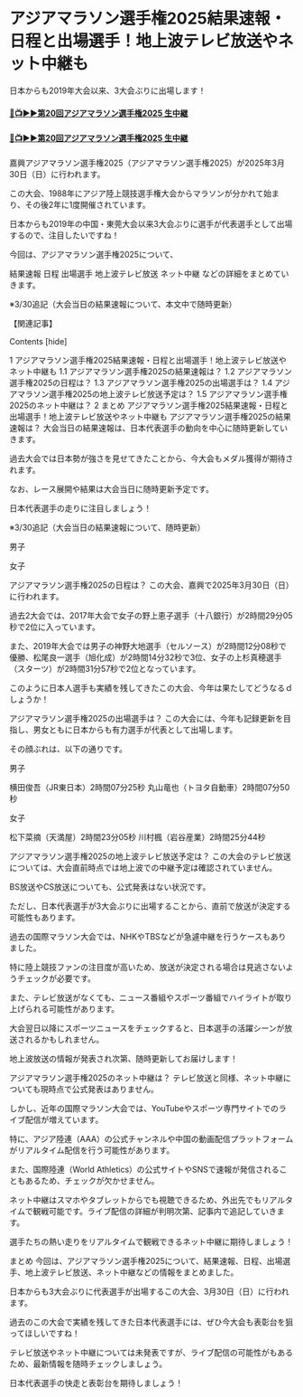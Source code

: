 # アジアマラソン選手権2025結果速報・日程と出場選手！地上波テレビ放送やネット中継も

日本からも2019年大会以来、3大会ぶりに出場します！

#### [🔴📺▶▶第20回アジアマラソン選手権2025 生中継](https://jsports-hq.com/mar02/?asian_mar)

#### [🔴📺▶▶第20回アジアマラソン選手権2025 生中継](https://jsports-hq.com/mar02/?asian_mar)

嘉興アジアマラソン選手権2025（アジアマラソン選手権2025）が2025年3月30日（日）に行われます。

この大会、1988年にアジア陸上競技選手権大会からマラソンが分かれて始まり、その後2年に1度開催されています。

日本からも2019年の中国・東莞大会以来3大会ぶりに選手が代表選手として出場するので、注目したいですね！

今回は、アジアマラソン選手権2025について、

結果速報
日程
出場選手
地上波テレビ放送
ネット中継
などの詳細をまとめていきます。

※3/30追記（大会当日の結果速報について、本文中で随時更新）

【関連記事】



Contents [hide]

1 アジアマラソン選手権2025結果速報・日程と出場選手！地上波テレビ放送やネット中継も
1.1 アジアマラソン選手権2025の結果速報は？
1.2 アジアマラソン選手権2025の日程は？
1.3 アジアマラソン選手権2025の出場選手は？
1.4 アジアマラソン選手権2025の地上波テレビ放送予定は？
1.5 アジアマラソン選手権2025のネット中継は？
2 まとめ
アジアマラソン選手権2025結果速報・日程と出場選手！地上波テレビ放送やネット中継も
アジアマラソン選手権2025の結果速報は？
大会当日の結果速報は、日本代表選手の動向を中心に随時更新していきます。


過去大会では日本勢が強さを見せてきたことから、今大会もメダル獲得が期待されます。

なお、レース展開や結果は大会当日に随時更新予定です。

日本代表選手の走りに注目しましょう！

※3/30追記（大会当日の結果速報について、随時更新）

男子

女子

 

アジアマラソン選手権2025の日程は？
この大会、嘉興で2025年3月30日（日）に行われます。

過去2大会では、2017年大会で女子の野上恵子選手（十八銀行）が2時間29分05秒で2位に入っています。

また、2019年大会では男子の神野大地選手（セルソース）が2時間12分08秒で優勝、松尾良一選手（旭化成）が2時間14分32秒で3位、女子の上杉真穂選手（スターツ）が2時間31分57秒で2位となっています。

このように日本人選手も実績を残してきたこの大会、今年は果たしてどうなるｄしょうか！

 

アジアマラソン選手権2025の出場選手は？
この大会には、今年も記録更新を目指し、男女ともに日本からも有力選手が代表として出場します。

その顔ぶれは、以下の通りです。

男子

横田俊吾（JR東日本）2時間07分25秒
丸山竜也（トヨタ自動車）2時間07分50秒

女子

松下菜摘（天満屋）2時間23分05秒
川村楓（岩谷産業）2時間25分44秒

アジアマラソン選手権2025の地上波テレビ放送予定は？
この大会のテレビ放送については、大会直前時点では地上波での中継予定は確認されていません。

BS放送やCS放送についても、公式発表はない状況です。

ただし、日本代表選手が3大会ぶりに出場することから、直前で放送が決定する可能性もあります。

過去の国際マラソン大会では、NHKやTBSなどが急遽中継を行うケースもありました。

特に陸上競技ファンの注目度が高いため、放送が決定される場合は見逃さないようチェックが必要です。

また、テレビ放送がなくても、ニュース番組やスポーツ番組でハイライトが取り上げられる可能性があります。

大会翌日以降にスポーツニュースをチェックすると、日本選手の活躍シーンが放送されるかもしれません。

地上波放送の情報が発表され次第、随時更新してお届けします！

アジアマラソン選手権2025のネット中継は？
テレビ放送と同様、ネット中継についても現時点で公式発表はありません。

しかし、近年の国際マラソン大会では、YouTubeやスポーツ専門サイトでのライブ配信が増えています。

特に、アジア陸連（AAA）の公式チャンネルや中国の動画配信プラットフォームがリアルタイム配信を行う可能性があります。

また、国際陸連（World Athletics）の公式サイトやSNSで速報が発信されることもあるため、チェックが欠かせません。

ネット中継はスマホやタブレットからでも視聴できるため、外出先でもリアルタイムで観戦可能です。ライブ配信の詳細が判明次第、記事内で追記していきます。

選手たちの熱い走りをリアルタイムで観戦できるネット中継に期待しましょう！

まとめ
今回は、アジアマラソン選手権2025について、結果速報、日程、出場選手、地上波テレビ放送、ネット中継などの情報をまとめました。

日本からも3大会ぶりに代表選手が出場するこの大会、3月30日（日）に行われます。

過去のこの大会で実績を残してきた日本代表選手には、ぜひ今大会も表彰台を狙ってほしいですね！

テレビ放送やネット中継については未発表ですが、ライブ配信の可能性がもあるため、最新情報を随時チェックしましょう。

日本代表選手の快走と表彰台を期待しましょう！
